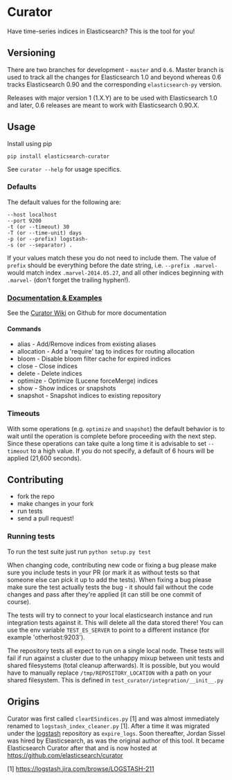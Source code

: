 # Curator

Have time-series indices in Elasticsearch? This is the tool for you!

## Versioning

There are two branches for development - `master` and `0.6`. Master branch is
used to track all the changes for Elasticsearch 1.0 and beyond whereas 0.6
tracks Elasticsearch 0.90 and the corresponding `elasticsearch-py` version.

Releases with major version 1 (1.X.Y) are to be used with Elasticsearch 1.0 and
later, 0.6 releases are meant to work with Elasticsearch 0.90.X.

## Usage

Install using pip

    pip install elasticsearch-curator

See `curator --help` for usage specifics.

### Defaults

The default values for the following are:

    --host localhost
    --port 9200
    -t (or --timeout) 30
    -T (or --time-unit) days
    -p (or --prefix) logstash-
    -s (or --separator) .


If your values match these you do not need to include them.  The value of `prefix` should be everything before the date string, i.e. `--prefix .marvel-` would match index `.marvel-2014.05.27`, and all other indices beginning with `.marvel-` (don't forget the trailing hyphen!).

### [Documentation & Examples](http://github.com/elasticsearch/curator/wiki)

See the [Curator Wiki](http://github.com/elasticsearch/curator/wiki) on Github for more documentation

#### Commands

* alias - Add/Remove indices from existing aliases
* allocation - Add a 'require' tag to indices for routing allocation
* bloom - Disable bloom filter cache for expired indices
* close - Close indices
* delete - Delete indices
* optimize - Optimize (Lucene forceMerge) indices
* show - Show indices or snapshots
* snapshot - Snapshot indices to existing repository
    
### Timeouts
With some operations (e.g. `optimize` and `snapshot`) the default behavior is to wait until the operation is complete before proceeding with the next step.  Since these operations can take quite a long time it is advisable to set `--timeout` to a high value.  If you do not specify, a default of 6 hours will be applied (21,600 seconds).


## Contributing

* fork the repo
* make changes in your fork
* run tests
* send a pull request!

### Running tests

To run the test suite just run `python setup.py test`

When changing code, contributing new code or fixing a bug please make sure you
include tests in your PR (or mark it as without tests so that someone else can
pick it up to add the tests). When fixing a bug please make sure the test
actually tests the bug - it should fail without the code changes and pass after
they're applied (it can still be one commit of course).

The tests will try to connect to your local elasticsearch instance and run
integration tests against it. This will delete all the data stored there! You
can use the env variable `TEST_ES_SERVER` to point to a different instance (for
example 'otherhost:9203').

The repository tests all expect to run on a single local node.  These tests will fail if run against a cluster due to the unhappy mixup between unit tests and shared filesystems (total cleanup afterwards).  It is possible, but you would have to manually replace `/tmp/REPOSITORY_LOCATION` with a path on your shared filesystem.  This is defined in `test_curator/integration/__init__.py`

## Origins

Curator was first called `clearESindices.py` [1] and was almost immediately renamed to `logstash_index_cleaner.py` [1].  After a time it was migrated under the [logstash](https://github.com/elasticsearch/logstash) repository as `expire_logs`.  Soon thereafter, Jordan Sissel was hired by Elasticsearch, as was the original author of this tool.  It became Elasticsearch Curator after that and is now hosted at <https://github.com/elasticsearch/curator>

[1] <https://logstash.jira.com/browse/LOGSTASH-211>

